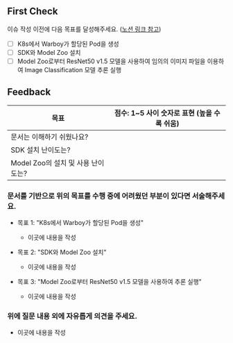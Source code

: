 ## First Check

이슈 작성 이전에 다음 목표를 달성해주세요. ([노션 링크 참고](https://www.notion.so/furiosa/SDK-Draft-3e6d892213da411ca4b8d09458aa5077))
- [ ] K8s에서 Warboy가 할당된 Pod을 생성
- [ ] SDK와 Model Zoo 설치
- [ ] Model Zoo로부터 ResNet50 v1.5 모델을 사용하여 임의의 이미지 파일을 이용하여 Image Classification 모델 추론 실행

## Feedback

| 목표 | 점수: 1~5 사이 숫자로 표현 (높을 수록 쉬움) |
|---|---|
| 문서는 이해하기 쉬웠나요? |  |
| SDK 설치 난이도는? |  |
| Model Zoo의 설치 및 사용 난이도는? |  |

### 문서를 기반으로 위의 목표를 수행 중에 어려웠던 부분이 있다면 서술해주세요.

- 목표 1: "K8s에서 Warboy가 할당된 Pod을 생성"
  - 이곳에 내용을 작성

- 목표 2: "SDK와 Model Zoo 설치"
  - 이곳에 내용을 작성

- 목표 3: "Model Zoo로부터 ResNet50 v1.5 모델을 사용하여 추론 실행"
  - 이곳에 내용을 작성

### 위에 질문 내용 외에 자유롭게 의견을 주세요.

- 이곳에 내용을 작성